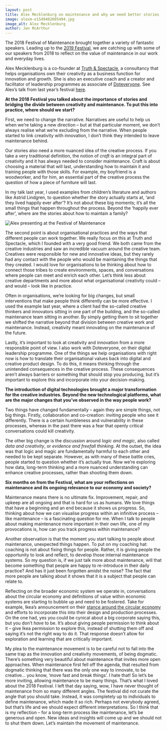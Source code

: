 ```yaml
---
layout: post
title: Alex Mecklenburg on maintenance and why we need better stories
image: alexm-e1549402605494.jpg
image_alt: Alex Mecklenburg
author: Jen McArthur
---
```


The 2018 Festival of Maintenance brought together a variety of fantastic speakers. Leading up to the [2019 Festival](/2019), we are catching up with some of our speakers from 2018 to reflect on the value of maintenance in our work and everyday lives.

Alex Mecklenburg is a co-founder at [Truth & Spectacle](https://www.truthandspectacle.com/), a consultancy that helps organisations own their creativity as a business function for innovation and growth. She is also an executive coach and a creator and facilitator of leadership programmes as associate of [Doteveryone](https://doteveryone.org.uk/). See Alex’s talk from last year’s festival [here](https://www.youtube.com/watch?v=iEakIVeODpg).

**At the 2018 Festival you talked about the importance of stories and bridging the divide between creativity and maintenance. To put this into practice, where should we start?**  

First, we need to change the narrative. Narratives are useful to help us when we’re taking a new direction – but at that particular moment, we don’t always realise what we’re excluding from the narrative. When people started to link creativity with innovation, I don’t think they intended to leave maintenance behind.  
  
Our stories also need a more nuanced idea of the creative process. If you take a very traditional definition, the notion of _craft_ is an integral part of creativity and it has always needed to consider maintenance. Craft is about choosing a material that will last, understanding how to maintain it and training people with those skills. For example, my boyfriend is a woodworker, and for him, an essential part of the creative process the question of how a piece of furniture will last.  
  
In my talk last year, I used examples from children’s literature and authors like Astrid Lindgren, to question whether the story actually starts at, ‘and they lived happily ever after’? It’s not about these big moments; it’s all the small things that happen throughout the process. Beyond the ‘happily ever after’, where are the stories about how to maintain a family?

<img src="{{ 'alex-1.webp' | prepend: '/static/img/' | relative_url }}"  alt="Alex presenting at the Festival of Maintenance" loading="lazy" class="my-4 rounded">

The second point is about organisational practices and the ways that different people can work together. We really focus on this at Truth and Spectacle, which I founded with a very good friend. We both came from the creative industries and saw an incredible vacuum around the creative team. Creatives were responsible for new and innovative ideas, but they rarely had any contact with the people who would be maintaining the things that they created. I would love for organisations to be thinking about how to connect those tribes to create environments, spaces, and conversations where people can meet and enrich each other. Let’s think less about creative departments and more about what organisational creativity could – and would – look like in practice.

Often in organisations, we’re looking for big changes, but small interventions that make people think differently can be more effective. I used the example last year, where a client had the so-called creative thinkers and innovators sitting in one part of the building, and the so-called maintenance team sitting in another. By simply getting them to sit together we shifted the narrative beyond that division between creative work and maintenance. Instead, creativity meant innovating on the maintenance of the future.

Lastly, it’s important to look at creativity and innovation from a more responsible point of view. I also work with Doteveryone, on their digital leadership programme. One of the things we help organisations with right now is how to translate their organisational values back into digital and creative product design. To do this, it means thinking through the unintended consequences in the creative process. These consequences aren’t always barriers or something that should stop you producing, but it’s important to explore this and incorporate into your decision-making.  

**The introduction of digital technologies brought a major transformation for the creative industries. Beyond the new technological platforms, what are the major changes that you’ve observed in the way people work?**  

Two things have changed fundamentally – again they are simple things, not big things. Firstly, collaboration and co-creation: inviting people who see it differently. There is a certain humbleness and vulnerability in these processes, whereas in the past there was a fear that openly critical conversations could kill creativity.

The other big change is the discussion around _logic and magic_, also called _data and creativity_, or _evidence and freefall thinking_. At the outset, the idea was that logic and magic are fundamentally harmful to each other and needed to be kept separate. However, as with many of these battle cries, people started to question whether it’s actually true. Now we’re exploring how data, long-term thinking and a more nuanced understanding can enhance creative processes, rather than shooting them down.  

**Six months on from the Festival, what are your reflections on maintenance and its ongoing relevance to our economy and society?**  

Maintenance means there is no ultimate fix. Improvement, repair, and upkeep are all ongoing and that is hard for us as humans. We love things that have a beginning and an end because it shows us progress. So, thinking about how we can visualise progress within an infinitive process – like maintenance – is a fascinating question for me. When I talk to people about making maintenance more important in their own life, one of my provocations is, how can you track progress within maintenance?

Another observation is that the moment you start talking to people about maintenance, unexpected things happen. To put on my coaching hat: coaching is not about fixing things for people. Rather, it is giving people the opportunity to look and reflect, to develop those internal maintenance systems. So my question is, if we just talk more about maintenance, will that become something that people are happy to re-introduce in their daily practice? And has it just been forgotten amidst the noise? The fact that more people are talking about it shows that it is a subject that people can relate to.  

Reflecting on the broader economic system we operate in, conversations about the circular economy and definitions of value within economic systems are starting to bubble up and need to be fostered. Take for example, Ikea’s announcement on their [stance around the circular economy](https://highlights.ikea.com/2017/circular-economy/) and efforts to incorporate this into their design and production processes. On the one had, yes you could be cynical about a big corporate saying this, but you don’t _have_ to be. It’s about giving people permission to think about it – give Ikea permission to explore this, instead of shutting them off and saying it’s not the right way to do it. That response doesn’t allow for exploration and learning that are critically important.  

My plea to the maintenance movement is to be careful not to fall into the same trap as the innovation and creativity movements, of being dogmatic. There’s something very beautiful about maintenance that invites more open approaches. When maintenance first fell off the agenda, that resulted from dogmatic thinking that there was the only one way to innovate, to be creative… you know, ‘move fast and break things’. I hate that! So let’s be more inviting, allowing maintenance to be many things. That’s what I loved about the 2018 Festival. I left that day saying, wow, I have never thought of maintenance from so many different angles. The festival did not curate the angle that you should take. Instead, it was completely up to individuals to define maintenance, which made it so rich. Perhaps not everybody agreed, but that’s life and we should expect different interpretations. So I think that is my reflection – for a long-term process like maintenance, let’s be generous and open. New ideas and insights will come up and we should not to shut them down. Let’s maintain the movement of maintenance.